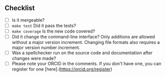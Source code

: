 ## Checklist

- [ ] Is it mergeable?
- [ ] `make test` Did it pass the tests?
- [ ] `make coverage` Is the new code covered?
- [ ] Did it change the command-line interface? Only additions are allowed
  without a major version increment. Changing file formats also requires a
  major version number increment.
- [ ] Was a spellchecker run on the source code and documentation after
  changes were made?
- [ ] Please note your ORCID in the comments. If you don't have one, you can register for one [here].(https://orcid.org/register)